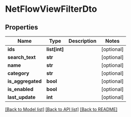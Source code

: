 # NetFlowViewFilterDto

## Properties
Name | Type | Description | Notes
------------ | ------------- | ------------- | -------------
**ids** | **list[int]** |  | [optional] 
**search_text** | **str** |  | [optional] 
**name** | **str** |  | [optional] 
**category** | **str** |  | [optional] 
**is_aggregated** | **bool** |  | [optional] 
**is_enabled** | **bool** |  | [optional] 
**last_update** | **int** |  | [optional] 

[[Back to Model list]](../README.md#documentation-for-models) [[Back to API list]](../README.md#documentation-for-api-endpoints) [[Back to README]](../README.md)

